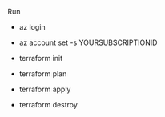 Run

- az login
- az account set -s YOURSUBSCRIPTIONID
- terraform init
- terraform plan
- terraform apply


- terraform destroy
